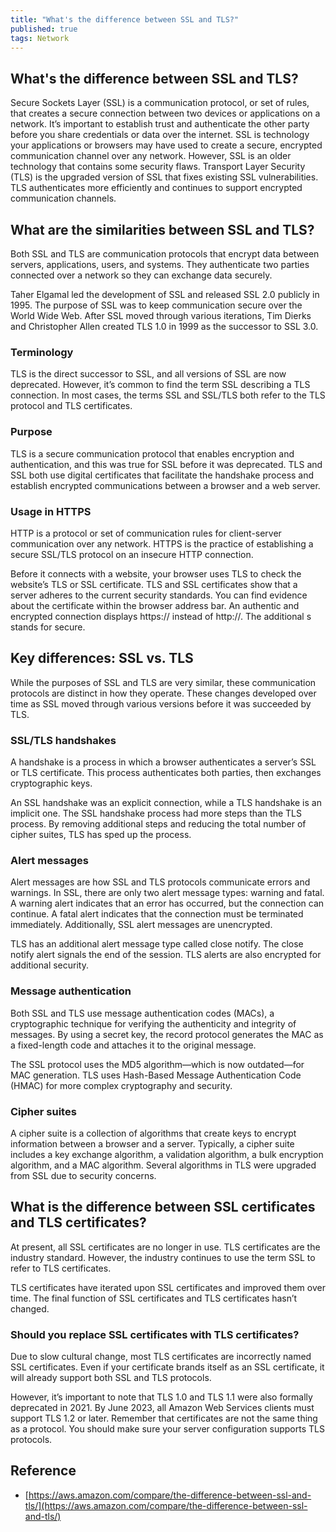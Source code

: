 ```yaml
---
title: "What's the difference between SSL and TLS?"
published: true
tags: Network
---
```


## What's the difference between SSL and TLS?

Secure Sockets Layer (SSL) is a communication protocol, or set of rules, that
creates a secure connection between two devices or applications on a network.
It’s important to establish trust and authenticate the other party before you
share credentials or data over the internet. SSL is technology your
applications or browsers may have used to create a secure, encrypted
communication channel over any network. However, SSL is an older technology
that contains some security flaws. Transport Layer Security (TLS) is the
upgraded version of SSL that fixes existing SSL vulnerabilities. TLS
authenticates more efficiently and continues to support encrypted
communication channels.

## What are the similarities between SSL and TLS?

Both SSL and TLS are communication protocols that encrypt data between
servers, applications, users, and systems. They authenticate two parties
connected over a network so they can exchange data securely.

Taher Elgamal led the development of SSL and released SSL 2.0 publicly in
1995. The purpose of SSL was to keep communication secure over the World Wide
Web. After SSL moved through various iterations, Tim Dierks and Christopher
Allen created TLS 1.0 in 1999 as the successor to SSL 3.0. 

### Terminology

TLS is the direct successor to SSL, and all versions of SSL are now
deprecated. However, it’s common to find the term SSL describing a TLS
connection. In most cases, the terms SSL and SSL/TLS both refer to the TLS
protocol and TLS certificates.

### Purpose 

TLS is a secure communication protocol that enables encryption and
authentication, and this was true for SSL before it was deprecated. TLS and
SSL both use digital certificates that facilitate the handshake process and
establish encrypted communications between a browser and a web server. 

### Usage in HTTPS

HTTP is a protocol or set of communication rules for client-server
communication over any network. HTTPS is the practice of establishing a secure
SSL/TLS protocol on an insecure HTTP connection.

Before it connects with a website, your browser uses TLS to check the
website’s TLS or SSL certificate. TLS and SSL certificates show that a server
adheres to the current security standards. You can find evidence about the
certificate within the browser address bar. An authentic and encrypted
connection displays https:// instead of http://. The additional s stands for
secure. 

## Key differences: SSL vs. TLS

While the purposes of SSL and TLS are very similar, these communication
protocols are distinct in how they operate. These changes developed over time
as SSL moved through various versions before it was succeeded by TLS. 

### SSL/TLS handshakes

A handshake is a process in which a browser authenticates a server’s SSL or
TLS certificate. This process authenticates both parties, then exchanges
cryptographic keys.

An SSL handshake was an explicit connection, while a TLS handshake is an
implicit one. The SSL handshake process had more steps than the TLS process.
By removing additional steps and reducing the total number of cipher suites,
TLS has sped up the process. 

### Alert messages

Alert messages are how SSL and TLS protocols communicate errors and warnings.
In SSL, there are only two alert message types: warning and fatal. A warning
alert indicates that an error has occurred, but the connection can continue. A
fatal alert indicates that the connection must be terminated immediately.
Additionally, SSL alert messages are unencrypted.

TLS has an additional alert message type called close notify. The close notify
alert signals the end of the session. TLS alerts are also encrypted for
additional security.

### Message authentication

Both SSL and TLS use message authentication codes (MACs), a cryptographic
technique for verifying the authenticity and integrity of messages. By using a
secret key, the record protocol generates the MAC as a fixed-length code and
attaches it to the original message.

The SSL protocol uses the MD5 algorithm—which is now outdated—for MAC
generation. TLS uses Hash-Based Message Authentication Code (HMAC) for more
complex cryptography and security. 

### Cipher suites

A cipher suite is a collection of algorithms that create keys to encrypt
information between a browser and a server. Typically, a cipher suite includes
a key exchange algorithm, a validation algorithm, a bulk encryption algorithm,
and a MAC algorithm. Several algorithms in TLS were upgraded from SSL due to
security concerns.

## What is the difference between SSL certificates and TLS certificates?

At present, all SSL certificates are no longer in use. TLS certificates are
the industry standard. However, the industry continues to use the term SSL to
refer to TLS certificates.

TLS certificates have iterated upon SSL certificates and improved them over
time. The final function of SSL certificates and TLS certificates hasn’t
changed. 

### Should you replace SSL certificates with TLS certificates?

Due to slow cultural change, most TLS certificates are incorrectly named SSL
certificates. Even if your certificate brands itself as an SSL certificate, it
will already support both SSL and TLS protocols.

However, it’s important to note that TLS 1.0 and TLS 1.1 were also formally
deprecated in 2021. By June 2023, all Amazon Web Services clients must support
TLS 1.2 or later. Remember that certificates are not the same thing as a
protocol. You should make sure your server configuration supports TLS
protocols.

## Reference

- [https://aws.amazon.com/compare/the-difference-between-ssl-and-tls/](https://aws.amazon.com/compare/the-difference-between-ssl-and-tls/)
